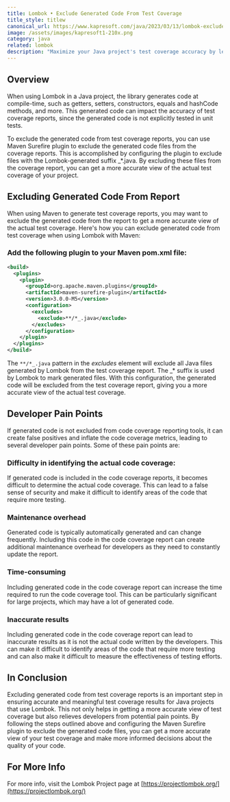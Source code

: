 ```yaml
---
title: Lombok • Exclude Generated Code From Test Coverage
title_style: titlew
canonical_url: https://www.kapresoft.com/java/2023/03/13/lombok-exclude-generated-code-from-test-coverage.html
image: /assets/images/kapresoft1-210x.png
category: java
related: lombok
description: "Maximize your Java project's test coverage accuracy by learning how to exclude Lombok-generated code with the Maven Surefire plugin. Get started now."
---
```


## Overview

When using Lombok in a Java project, the library generates code at compile-time, such as getters, setters, constructors, equals and hashCode methods, and more. <!--excerpt-->This generated code can impact the accuracy of test coverage reports, since the generated code is not explicitly tested in unit tests. 

To exclude the generated code from test coverage reports, you can use Maven Surefire plugin to exclude the generated code files from the coverage reports. This is accomplished by configuring the plugin to exclude files with the Lombok-generated suffix _*.java. By excluding these files from the coverage report, you can get a more accurate view of the actual test coverage of your project.

## Excluding Generated Code From Report

When using Maven to generate test coverage reports, you may want to exclude the generated code from the report to get a more accurate view of the actual test coverage. Here's how you can exclude generated code from test coverage when using Lombok with Maven:

### Add the following plugin to your Maven pom.xml file:

```xml
<build>
  <plugins>
    <plugin>
      <groupId>org.apache.maven.plugins</groupId>
      <artifactId>maven-surefire-plugin</artifactId>
      <version>3.0.0-M5</version>
      <configuration>
        <excludes>
          <exclude>**/*_.java</exclude>
        </excludes>
      </configuration>
    </plugin>
  </plugins>
</build>
```

The `**/*_.java` pattern in the _excludes_ element will exclude all Java files generated by Lombok from the test coverage report. The _* suffix is used by Lombok to mark generated files.
With this configuration, the generated code will be excluded from the test coverage report, giving you a more accurate view of the actual test coverage.

## Developer Pain Points 

If generated code is not excluded from code coverage reporting tools, it can create false positives and inflate the code coverage metrics, leading to several developer pain points. Some of these pain points are:

### Difficulty in identifying the actual code coverage:

If generated code is included in the code coverage reports, it becomes difficult to determine the actual code coverage. This can lead to a false sense of security and make it difficult to identify areas of the code that require more testing.

### Maintenance overhead

Generated code is typically automatically generated and can change frequently. Including this code in the code coverage report can create additional maintenance overhead for developers as they need to constantly update the report.

### Time-consuming

Including generated code in the code coverage report can increase the time required to run the code coverage tool. This can be particularly significant for large projects, which may have a lot of generated code.

### Inaccurate results

Including generated code in the code coverage report can lead to inaccurate results as it is not the actual code written by the developers. This can make it difficult to identify areas of the code that require more testing and can also make it difficult to measure the effectiveness of testing efforts.

## In Conclusion

Excluding generated code from test coverage reports is an important step in ensuring accurate and meaningful test coverage results for Java projects that use Lombok. This not only helps in getting a more accurate view of test coverage but also relieves developers from potential pain points. By following the steps outlined above and configuring the Maven Surefire plugin to exclude the generated code files, you can get a more accurate view of your test coverage and make more informed decisions about the quality of your code.

## For More Info

For more info, visit the Lombok Project page at [https://projectlombok.org/](https://projectlombok.org/)
